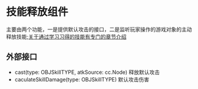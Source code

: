 # 技能释放组件

主要由两个功能，一是提供默认攻击的接口，二是监听玩家操作的游戏对象的主动释放技能;[关于通过学习习得的技能有专门的章节介绍](../learnSkill/index.md)

## 外部接口

- cast(type: OBJSkillTYPE, atkSource: cc.Node) 释放默认攻击
- caculateSkillDamage(type: OBJSkillTYPE) 默认攻击伤害